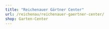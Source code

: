```yaml
---
title: "Reichenauer Gärtner Center"
url: /reichenau/reichenauer-gaertner-center/
shop: Garten-Center
---
```

